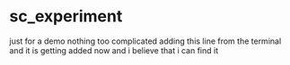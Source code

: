 # sc_experiment
just for a demo nothing too complicated
adding this line from the terminal and it is getting added now and i believe that i can find it
